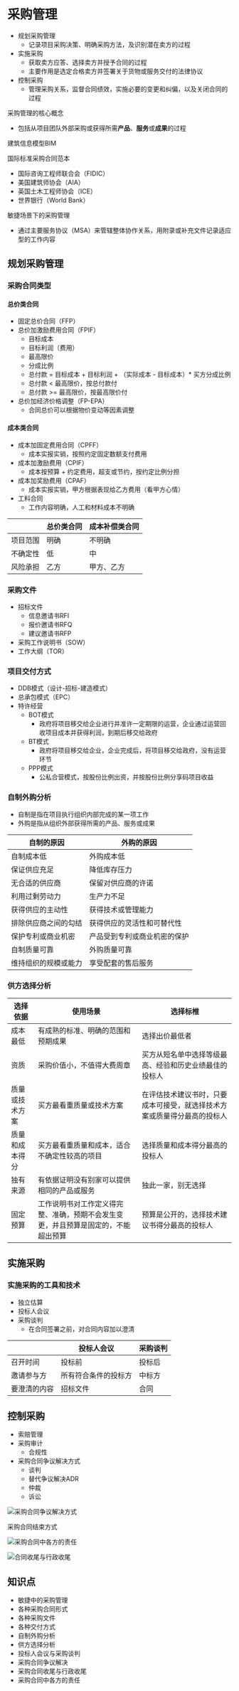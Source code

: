 # 采购管理
* 规划采购管理
  * 记录项目采购决策、明确采购方法，及识别潜在卖方的过程
* 实施采购
  * 获取卖方应答、选择卖方并授予合同的过程
  * 主要作用是选定合格卖方并签署关于货物或服务交付的法律协议
* 控制采购
  *  管理采购关系，监督合同绩效，实施必要的变更和纠偏，以及关闭合同的过程

采购管理的核心概念
* 包括从项目团队外部采购或获得所需**产品**、**服务**或**成果**的过程

建筑信息模型BIM

国际标准采购合同范本
* 国际咨询工程师联合会（FIDIC）
* 美国建筑师协会（AIA）
* 英国土木工程师协会（ICE）
* 世界银行（World Bank）

敏捷场景下的采购管理
* 通过主要服务协议（MSA）来管辖整体协作关系，用附录或补充文件记录适应型的工作内容

## 规划采购管理
### 采购合同类型
#### 总价类合同
* 固定总价合同（FFP）
* 总价加激励费用合同（FPIF）
  * 目标成本
  * 目标利润（费用）
  * 最高限价
  * 分成比例
  * 总付款 = 目标成本 + 目标利润 + （实际成本 - 目标成本）* 买方分成比例
  * 总付款 < 最高限价，按总付款付
  * 总付款 >= 最高限价，按最高限价付
* 总价加经济价格调整（FP-EPA）
  * 合同总价可以根据物价变动等因素调整

#### 成本类合同
* 成本加固定费用合同（CPFF）
  * 成本实报实销，按照约定固定数额支付费用
* 成本加激励费用（CPIF）
  * 成本按预算 + 约定费用，超支或节约，按约定比例分担
* 成本加奖励费用（CPAF）
  * 成本实报实销，甲方根据表现给乙方费用（看甲方心情）
* 工料合同
  * 工作内容明确，人工和材料成本不明确

||总价类合同|成本补偿类合同|
|-|-|-|
|项目范围|明确|不明确
|不确定性|低|中|
|风险承担|乙方|甲方、乙方|
### 采购文件
* 招标文件
  * 信息邀请书RFI
  * 报价邀请书RFQ
  * 建议邀请书RFP
* 采购工作说明书（SOW）
* 工作大纲（TOR）

### 项目交付方式
* DDB模式（设计-招标-建造模式）
* 总承包模式（EPC）
* 特许经营
  * BOT模式
    * 政府将项目移交给企业进行并准许一定期限的运营，企业通过运营回收项目成本并获得利润，到期后移交给政府
  * BT模式
    * 政府将项目移交给企业，企业完成后，将项目移交给政府，没有运营环节
  * PPP模式
    * 公私合营模式，按股份比例出资，并按股份比例分享码项目收益

### 自制外购分析
* 自制是指在项目执行组织内部完成的某一项工作
* 外购是指从组织外部获得所需的产品、服务或成果

|自制的原因|外购的原因|
|-|-|
|自制成本低|外购成本低|
|保证供应充足|降低库存压力|
|无合适的供应商|保留对供应商的许诺|
|利用过剩劳动力|生产力不足|
|获得供应的主动性|获得技术或管理能力|
|排除供应商之间的勾结|获得供应的灵活性和可替代性|
|保护专利或商业机密|产品受到专利或商业机密的保护|
|自制质量可靠|外购质量可靠|
|维持组织的规模或能力|享受配套的售后服务|
### 供方选择分析
|选择依据|使用场景|选择标椎|
|-|-|-|
|成本最低|有成熟的标准、明确的范围和预期成果|选择出价最低者|
|资质|采购价值小，不值得大费周章|买方从短名单中选择等级最高、经验和历史业绩最佳的投标人
|质量或技术方案|买方最看重质量或技术方案|在评估技术建议书时，只要成本可接受，就选择技术方案或质量得分最高的投标人|
|质量和成本得分|买方最看重质量和成本，适合不确定性较高的项目|选择质量和成本得分最高的投标人|
|独有来源|有依据证明没有别家可以提供相同的产品或服务|独此一家，别无选择|
|固定预算|工作说明书对工作定义得完整、准确，预期不会发生变更，并且预算是固定的，不能超出预算|预算是公开的，选择技术建议书得分最高的投标人|
## 实施采购
### 实施采购的工具和技术
* 独立估算
* 投标人会议
* 采购谈判
  * 在合同签署之前，对合同内容加以澄清

||投标人会议|采购谈判|
|-|-|-|
|召开时间|投标前|投标后|
|邀请参与方|所有符合条件的投标方|中标方|
|要澄清的内容|招标文件|合同|

## 控制采购
* 索赔管理
* 采购审计
  * 合规性
* 采购合同争议解决方式
  * 谈判
  * 替代争议解决ADR
  * 仲裁
  * 诉讼

![采购合同争议解决方式](../img/51.jpg)

采购合同结束方式

![采购合同中各方的责任](../img/52.jpg)

![合同收尾与行政收尾](../img/53.jpg)

## 知识点
* 敏捷中的采购管理
* 各种采购合同形式
* 各种采购文件
* 各种交付方式
* 自制外购分析
* 供方选择分析
* 投标人会议与采购谈判
* 采购合同争议解决
* 采购合同收尾与行政收尾
* 采购合同中各方的责任